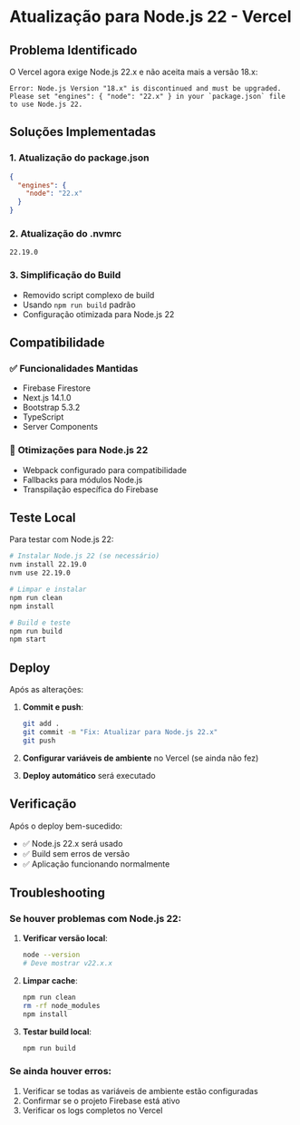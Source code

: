 # Atualização para Node.js 22 - Vercel

## Problema Identificado

O Vercel agora exige Node.js 22.x e não aceita mais a versão 18.x:

```
Error: Node.js Version "18.x" is discontinued and must be upgraded.
Please set "engines": { "node": "22.x" } in your `package.json` file to use Node.js 22.
```

## Soluções Implementadas

### 1. **Atualização do package.json**

```json
{
  "engines": {
    "node": "22.x"
  }
}
```

### 2. **Atualização do .nvmrc**

```
22.19.0
```

### 3. **Simplificação do Build**

- Removido script complexo de build
- Usando `npm run build` padrão
- Configuração otimizada para Node.js 22

## Compatibilidade

### ✅ **Funcionalidades Mantidas**

- Firebase Firestore
- Next.js 14.1.0
- Bootstrap 5.3.2
- TypeScript
- Server Components

### 🔧 **Otimizações para Node.js 22**

- Webpack configurado para compatibilidade
- Fallbacks para módulos Node.js
- Transpilação específica do Firebase

## Teste Local

Para testar com Node.js 22:

```bash
# Instalar Node.js 22 (se necessário)
nvm install 22.19.0
nvm use 22.19.0

# Limpar e instalar
npm run clean
npm install

# Build e teste
npm run build
npm start
```

## Deploy

Após as alterações:

1. **Commit e push**:

   ```bash
   git add .
   git commit -m "Fix: Atualizar para Node.js 22.x"
   git push
   ```

2. **Configurar variáveis de ambiente** no Vercel (se ainda não fez)

3. **Deploy automático** será executado

## Verificação

Após o deploy bem-sucedido:

- ✅ Node.js 22.x será usado
- ✅ Build sem erros de versão
- ✅ Aplicação funcionando normalmente

## Troubleshooting

### Se houver problemas com Node.js 22:

1. **Verificar versão local**:

   ```bash
   node --version
   # Deve mostrar v22.x.x
   ```

2. **Limpar cache**:

   ```bash
   npm run clean
   rm -rf node_modules
   npm install
   ```

3. **Testar build local**:
   ```bash
   npm run build
   ```

### Se ainda houver erros:

1. Verificar se todas as variáveis de ambiente estão configuradas
2. Confirmar se o projeto Firebase está ativo
3. Verificar os logs completos no Vercel
